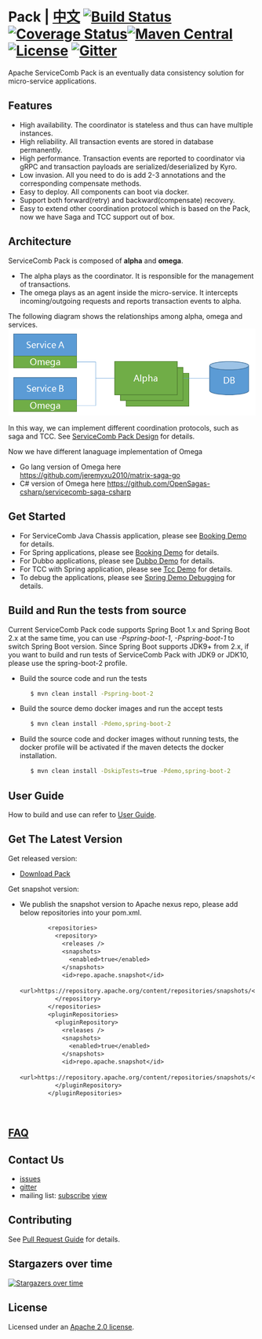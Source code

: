# Pack | [中文](README_ZH.md) [![Build Status](https://travis-ci.org/apache/servicecomb-pack.svg?branch=master)](https://travis-ci.org/apache/servicecomb-pack?branch=master) [![Coverage Status](https://coveralls.io/repos/github/apache/servicecomb-pack/badge.svg?branch=master)](https://coveralls.io/github/apache/servicecomb-pack?branch=master)[![Maven Central](https://maven-badges.herokuapp.com/maven-central/org.apache.servicecomb.pack/pack/badge.svg)](http://search.maven.org/#search%7Cga%7C1%7Corg.apache.servicecomb.pack) [![License](https://img.shields.io/badge/license-Apache%202-4EB1BA.svg)](https://www.apache.org/licenses/LICENSE-2.0.html) [![Gitter](https://img.shields.io/badge/ServiceComb-Gitter-ff69b4.svg)](https://gitter.im/ServiceCombUsers/Saga)
Apache ServiceComb Pack is an eventually data consistency solution for micro-service applications.

## Features
* High availability. The coordinator is stateless and thus can have multiple instances.
* High reliability. All transaction events are stored in database permanently.
* High performance. Transaction events are reported to coordinator via gRPC and transaction payloads are serialized/deserialized by Kyro.
* Low invasion. All you need to do is add 2-3 annotations and the corresponding compensate methods.
* Easy to deploy. All components can boot via docker.
* Support both forward(retry) and backward(compensate) recovery.
* Easy to extend other coordination protocol which is based on the Pack, now we have Saga and TCC support out of box.

## Architecture
ServiceComb Pack is composed of  **alpha** and **omega**.
* The alpha plays as the coordinator. It is responsible for the management of transactions.
* The omega plays as an agent inside the micro-service. It intercepts incoming/outgoing requests and reports transaction events to alpha.


The following diagram shows the relationships among alpha, omega and services.
![Pack Architecture](docs/static_files/pack.png)

In this way, we can implement different coordination protocols, such as saga and TCC. See [ServiceComb Pack Design](docs/design.md) for details.

Now we have different lanaguage implementation of Omega
* Go lang version of Omega here https://github.com/jeremyxu2010/matrix-saga-go
* C# version of Omega here https://github.com/OpenSagas-csharp/servicecomb-saga-csharp

## Get Started
* For ServiceComb Java Chassis application, please see [Booking Demo](saga-demo/saga-servicecomb-demo/README.md) for details.
* For Spring applications, please see [Booking Demo](saga-demo/saga-spring-demo/README.md) for details.
* For Dubbo applications, please see [Dubbo Demo](saga-demo/saga-dubbo-demo/README.md) for details.
* For TCC with Spring application, please see [Tcc Demo](saga-demo/tcc-spring-demo/README.md) for details.
* To debug the applications, please see [Spring Demo Debugging](saga-demo/saga-spring-demo#debugging) for details.

## Build and Run the tests from source
Current ServiceComb Pack code supports Spring Boot 1.x and Spring Boot 2.x at the same time, you can use *-Pspring-boot-1*, *-Pspring-boot-1* to switch Spring Boot version.
Since Spring Boot supports JDK9+ from 2.x, if you want to build and run tests of ServiceComb Pack with JDK9 or JDK10, please use the spring-boot-2 profile.

* Build the source code and run the tests
   ```bash
      $ mvn clean install -Pspring-boot-2
   ```
* Build the source demo docker images and run the accept tests
   ```bash
      $ mvn clean install -Pdemo,spring-boot-2
   ```
* Build the source code and docker images without running tests, the docker profile will be activated if the maven detects the docker installation.
   ```bash
      $ mvn clean install -DskipTests=true -Pdemo,spring-boot-2
   ```

## User Guide
How to build and use can refer to [User Guide](docs/user_guide.md).

## Get The Latest Version

Get released version:
   
* [Download Pack](http://servicecomb.apache.org/release/saga-downloads/)

Get snapshot version:

*  We publish the snapshot version to Apache nexus repo, please add below repositories into your pom.xml.
   ```
           <repositories>
             <repository>
               <releases />
               <snapshots>
                 <enabled>true</enabled>
               </snapshots>
               <id>repo.apache.snapshot</id>
               <url>https://repository.apache.org/content/repositories/snapshots/</url>
             </repository>
           </repositories>
           <pluginRepositories>
             <pluginRepository>
               <releases />
               <snapshots>
                 <enabled>true</enabled>
               </snapshots>
               <id>repo.apache.snapshot</id>
               <url>https://repository.apache.org/content/repositories/snapshots/</url>
             </pluginRepository>
           </pluginRepositories>
        
             
   ```    

## [FAQ](FAQ.md)

## Contact Us
* [issues](https://issues.apache.org/jira/browse/SCB)
* [gitter](https://gitter.im/ServiceCombUsers/Saga)
* mailing list: [subscribe](mailto:dev-subscribe@servicecomb.apache.org) [view](https://lists.apache.org/list.html?dev@servicecomb.apache.org)

## Contributing
See [Pull Request Guide](http://servicecomb.apache.org/developers/submit-codes/) for details.

## Stargazers over time
[![Stargazers over time](https://starcharts.herokuapp.com/apache/servicecomb-pack.svg)](https://starcharts.herokuapp.com/apache/servicecomb-pack)
      
## License
Licensed under an [Apache 2.0 license](https://github.com/apache/servicecomb-pack/blob/master/LICENSE).
